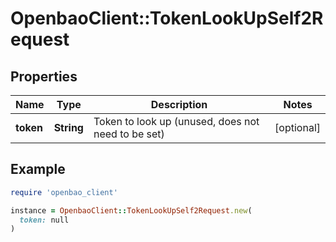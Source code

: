 # OpenbaoClient::TokenLookUpSelf2Request

## Properties

| Name | Type | Description | Notes |
| ---- | ---- | ----------- | ----- |
| **token** | **String** | Token to look up (unused, does not need to be set) | [optional] |

## Example

```ruby
require 'openbao_client'

instance = OpenbaoClient::TokenLookUpSelf2Request.new(
  token: null
)
```

